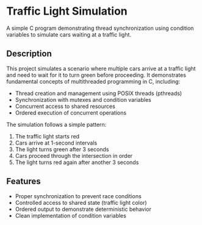 # Traffic Light Simulation

A simple C program demonstrating thread synchronization using condition variables to simulate cars waiting at a traffic light.

## Description

This project simulates a scenario where multiple cars arrive at a traffic light and need to wait for it to turn green before proceeding. It demonstrates fundamental concepts of multithreaded programming in C, including:

- Thread creation and management using POSIX threads (pthreads)
- Synchronization with mutexes and condition variables
- Concurrent access to shared resources
- Ordered execution of concurrent operations

The simulation follows a simple pattern:

1. The traffic light starts red
2. Cars arrive at 1-second intervals
3. The light turns green after 3 seconds
4. Cars proceed through the intersection in order
5. The light turns red again after another 3 seconds

## Features

- Proper synchronization to prevent race conditions
- Controlled access to shared state (traffic light color)
- Ordered output to demonstrate deterministic behavior
- Clean implementation of condition variables
